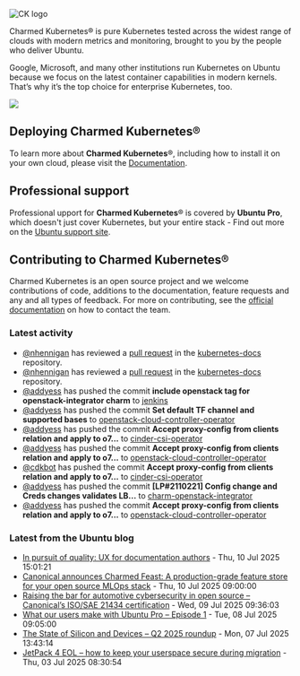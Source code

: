 ![CK logo](https://assets.ubuntu.com/v1/451d4cf4-Charmed+Kubernetes_RGB_onWhite_2022.svg)

Charmed Kubernetes® is pure Kubernetes tested across the widest range of clouds with modern metrics and monitoring, brought to you by the people who deliver Ubuntu.

Google, Microsoft, and many other institutions run Kubernetes on Ubuntu because we focus on the latest container capabilities in modern kernels. That’s why it’s the top choice for enterprise Kubernetes, too.

![](https://assets.ubuntu.com/v1/843c77b6-juju-at-a-glace.svg)

## Deploying Charmed Kubernetes®

To learn more about **Charmed Kubernetes**®, including how to install it on your own cloud, please visit the [Documentation][docs].

## Professional support

Professional upport for **Charmed Kubernetes**® is covered by **Ubuntu Pro**, which doesn't just cover Kubernetes, but your entire stack - Find out more on the [Ubuntu support site](https://ubuntu.com/support).

## Contributing to Charmed Kubernetes®

Charmed Kubernetes is an open source project and we welcome contributions of code, additions to the documentation, feature requests and any and all types of feedback. For more on contributing, see the [official documentation][get-in-touch] on how to contact the team.

<!-- LINKS -->
[docs]: https://ubuntu.com/kubernetes/docs
[get-in-touch]: https://ubuntu.com/kubernetes/docs/get-in-touch

### Latest activity

<!-- activity starts -->
 - [@nhennigan](https://github.com/nhennigan) has reviewed a [pull request](https://github.com/charmed-kubernetes/kubernetes-docs/pull/896) in the [kubernetes-docs](https://github.com/charmed-kubernetes/kubernetes-docs) repository.
 - [@nhennigan](https://github.com/nhennigan) has reviewed a [pull request](https://github.com/charmed-kubernetes/kubernetes-docs/pull/896) in the [kubernetes-docs](https://github.com/charmed-kubernetes/kubernetes-docs) repository.
 - [@addyess](https://github.com/addyess) has pushed the commit **include openstack tag for openstack-integrator charm** to [jenkins](https://github.com/charmed-kubernetes/jenkins)
 - [@addyess](https://github.com/addyess) has pushed the commit **Set default TF channel and supported bases** to [openstack-cloud-controller-operator](https://github.com/charmed-kubernetes/openstack-cloud-controller-operator)
 - [@addyess](https://github.com/addyess) has pushed the commit **Accept proxy-config from clients relation and apply to o7...** to [cinder-csi-operator](https://github.com/charmed-kubernetes/cinder-csi-operator)
 - [@addyess](https://github.com/addyess) has pushed the commit **Accept proxy-config from clients relation and apply to o7...** to [openstack-cloud-controller-operator](https://github.com/charmed-kubernetes/openstack-cloud-controller-operator)
 - [@cdkbot](https://github.com/cdkbot) has pushed the commit **Accept proxy-config from clients relation and apply to o7...** to [cinder-csi-operator](https://github.com/charmed-kubernetes/cinder-csi-operator)
 - [@addyess](https://github.com/addyess) has pushed the commit **[LP#2110221] Config change and Creds changes validates LB...** to [charm-openstack-integrator](https://github.com/charmed-kubernetes/charm-openstack-integrator)
 - [@addyess](https://github.com/addyess) has pushed the commit **Accept proxy-config from clients relation and apply to o7...** to [openstack-cloud-controller-operator](https://github.com/charmed-kubernetes/openstack-cloud-controller-operator)
<!-- activity ends -->

<!-- roadmap starts -->

<!-- roadmap ends -->

### Latest from the Ubuntu blog

<!-- blog starts -->
* [In pursuit of quality: UX for documentation authors](https://ubuntu.com//blog/in-pursuit-of-quality-ux-for-documentation-authors) - Thu, 10 Jul 2025 15:01:21 
* [Canonical announces Charmed Feast: A production-grade feature store for your open source MLOps stack](https://ubuntu.com//blog/charmed-feast-feature-store-launch) - Thu, 10 Jul 2025 09:00:00 
* [Raising the bar for automotive cybersecurity in open source – Canonical’s ISO/SAE 21434 certification](https://ubuntu.com//blog/raising-the-bar-for-automotive-cybersecurity-in-open-source-canonicals-iso-sae-21434-certification) - Wed, 09 Jul 2025 09:36:03 
* [What our users make with Ubuntu Pro &#8211; Episode 1](https://ubuntu.com//blog/what-our-users-make-with-ubuntu-pro-episode-1) - Tue, 08 Jul 2025 09:05:00 
* [The State of Silicon and Devices &#8211; Q2 2025 roundup](https://ubuntu.com//blog/state-of-silicon-devices-q2) - Mon, 07 Jul 2025 13:43:14 
* [JetPack 4 EOL – how to keep your userspace secure during migration](https://ubuntu.com//blog/jetpack-4-eol) - Thu, 03 Jul 2025 08:30:54 
<!-- blog ends -->
